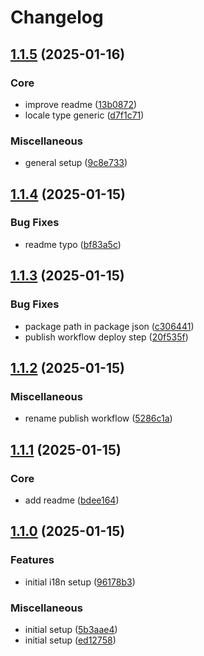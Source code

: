 # Changelog

## [1.1.5](https://github.com/serhat-m/core-i18n/compare/v1.1.4...v1.1.5) (2025-01-16)


### Core

* improve readme ([13b0872](https://github.com/serhat-m/core-i18n/commit/13b0872b3e4cd9c40f5f7383a28fef34cb709ff1))
* locale type generic ([d7f1c71](https://github.com/serhat-m/core-i18n/commit/d7f1c7195faa54de3f1fdea3bef41ed510f85879))


### Miscellaneous

* general setup ([9c8e733](https://github.com/serhat-m/core-i18n/commit/9c8e733dbc5b3143428292daecac78623d1e4b3a))

## [1.1.4](https://github.com/serhat-m/core-i18n/compare/v1.1.3...v1.1.4) (2025-01-15)


### Bug Fixes

* readme typo ([bf83a5c](https://github.com/serhat-m/core-i18n/commit/bf83a5c3352e5082d00c16143e00bb6251732770))

## [1.1.3](https://github.com/serhat-m/core-i18n/compare/v1.1.2...v1.1.3) (2025-01-15)


### Bug Fixes

* package path in package json ([c306441](https://github.com/serhat-m/core-i18n/commit/c306441ba70698371bac8440d328a36e77874ed2))
* publish workflow deploy step ([20f535f](https://github.com/serhat-m/core-i18n/commit/20f535f104d6379526c6a87b0b5ceeae78b759d2))

## [1.1.2](https://github.com/serhat-m/core-i18n/compare/v1.1.1...v1.1.2) (2025-01-15)


### Miscellaneous

* rename publish workflow ([5286c1a](https://github.com/serhat-m/core-i18n/commit/5286c1a2e9f10526c1eaa2fb0df6858effd79526))

## [1.1.1](https://github.com/serhat-m/core-i18n/compare/v1.1.0...v1.1.1) (2025-01-15)


### Core

* add readme ([bdee164](https://github.com/serhat-m/core-i18n/commit/bdee1640d80ca6770f0b564415fd99e8b6f9c95a))

## [1.1.0](https://github.com/serhat-m/core-i18n/compare/v1.0.0...v1.1.0) (2025-01-15)


### Features

* initial i18n setup ([96178b3](https://github.com/serhat-m/core-i18n/commit/96178b3a48e7b0c303f44bc88767b950407710e8))


### Miscellaneous

* initial setup ([5b3aae4](https://github.com/serhat-m/core-i18n/commit/5b3aae4efdba22e20d7e0c065df357d0ebd82001))
* initial setup ([ed12758](https://github.com/serhat-m/core-i18n/commit/ed12758666ebf105e5b0d5482e80dca6b238b548))
